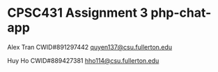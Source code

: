 # CPSC431 Assignment 3 php-chat-app

Alex Tran CWID#891297442 quyen137@csu.fullerton.edu

Huy Ho CWID#889427381 hho114@csu.fullerton.edu
